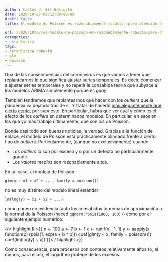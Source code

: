 ```yaml
---
author: Carlos J. Gil Bellosta
date: 2020-10-07 09:13:00+00:00
draft: false
title: El modelo de Poisson es razonablemente robusto (pero atención a lo de "razonablemente")

url: /2020/10/07/el-modelo-de-poisson-es-razonablemente-robusto-pero-atencion-a-lo-de-razonablemente/
categories:
- estadística
tags:
- estadística robusta
- glm
- poisson
---
```


Una de las consencuencias del coronavirus es que vamos a tener que [replantearnos lo que significa ajustar series temporales](https://www.datanalytics.com/2020/10/05/una-potencial-consecuencia-positiva-de-lo-del-coronavirus/). Es decir, comenzar a ajustar series temporales y no repetir la consabida teoría que subyace a los modelos ARIMA simplemente porque es _guay_.

También tendremos que replantearnos qué hacer con los _outliers_ que la pandemia va dejando tras de sí. Y tratar de hacerlo [más elegantemente que cierta gente](https://github.com/EuroMOMOnetwork/MOMO/blob/83eceff401b6d666c026eef93c1526e56a20d9c9/R/excess.R#L51), por supuesto. En particular, habrá que ver cuál y cómo es el efecto de los _outliers_ en determinados modelos. En particular, en esos en los que yo más trabajo últimamente, que son los de Poisson.

Donde casi todo son buenas noticias, la verdad. Gracias a la función de enlace, el modelo de Poisson está prácticamente blindado frente a cierto tipo de _outliers_. Particularmente, (aunque no exclusivamente) cuando:

* Los _outliers_ lo son por exceso y o por un defecto no particularmente grande.
* Los _valores medios_ son razonablemente altos.

En tal caso, el modelo de Poisson

`glm(y ~ x1 + x2 + ..., family = poisson())`

no es muy distinto del modelo lineal estándar

`lm(log(y) ~ x1 + x2 + ...)`

como ponen en evidencia tanto los consabidos teoremas de aproximación a la  normal de la Poisson (haced `qqnorm(rpois(1000, 100))`) como por el siguiente ejemplo numérico:

{{< highlight R >}}
n <- 100
a <- 7
b <- 1
x <- runif(n, -1, 1)
y <- sapply(x, function(p)
  rpois(1, exp(a +  b * p)))
coef(glm(y ~ x, family = poisson()))
coef(lm(log(y) ~ x))
{{< / highlight >}}

Como consecuencia, para procesos con conteos relativamente altos (o, al menos, para ellos), el logaritmo protege de los excesos.



